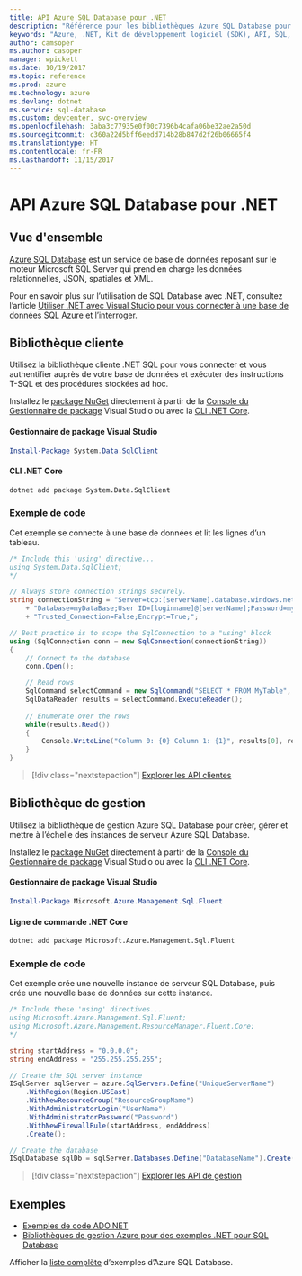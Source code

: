 ```yaml
---
title: API Azure SQL Database pour .NET
description: "Référence pour les bibliothèques Azure SQL Database pour .NET"
keywords: "Azure, .NET, Kit de développement logiciel (SDK), API, SQL, SQL Database"
author: camsoper
ms.author: casoper
manager: wpickett
ms.date: 10/19/2017
ms.topic: reference
ms.prod: azure
ms.technology: azure
ms.devlang: dotnet
ms.service: sql-database
ms.custom: devcenter, svc-overview
ms.openlocfilehash: 3aba3c77935e0f00c7396b4cafa06be32ae2a50d
ms.sourcegitcommit: c360a22d5bff6eedd714b28b847d2f26b06665f4
ms.translationtype: HT
ms.contentlocale: fr-FR
ms.lasthandoff: 11/15/2017
---
```

# <a name="azure-sql-database-apis-for-net"></a>API Azure SQL Database pour .NET

## <a name="overview"></a>Vue d'ensemble

[Azure SQL Database](https://docs.microsoft.com/azure/sql-database/sql-database-technical-overview) est un service de base de données reposant sur le moteur Microsoft SQL Server qui prend en charge les données relationnelles, JSON, spatiales et XML. 

Pour en savoir plus sur l’utilisation de SQL Database avec .NET, consultez l’article [Utiliser .NET avec Visual Studio pour vous connecter à une base de données SQL Azure et l’interroger](https://docs.microsoft.com/azure/sql-database/sql-database-connect-query-dotnet-visual-studio).

## <a name="client-library"></a>Bibliothèque cliente

Utilisez la bibliothèque cliente .NET SQL pour vous connecter et vous authentifier auprès de votre base de données et exécuter des instructions T-SQL et des procédures stockées ad hoc.

Installez le [package NuGet]( https://www.nuget.org/packages/System.Data.SqlClient) directement à partir de la [Console du Gestionnaire de package](https://docs.microsoft.com/nuget/tools/package-manager-console) Visual Studio ou avec la [CLI .NET Core](https://docs.microsoft.com/dotnet/core/tools/dotnet-add-package).

#### <a name="visual-studio-package-manager"></a>Gestionnaire de package Visual Studio

```powershell
Install-Package System.Data.SqlClient
```

#### <a name="net-core-cli"></a>CLI .NET Core

```bash
dotnet add package System.Data.SqlClient
```

### <a name="code-example"></a>Exemple de code

Cet exemple se connecte à une base de données et lit les lignes d’un tableau.

```csharp
/* Include this 'using' directive...
using System.Data.SqlClient;
*/

// Always store connection strings securely. 
string connectionString = "Server=tcp:[serverName].database.windows.net;" 
    + "Database=myDataBase;User ID=[loginname]@[serverName];Password=myPassword;"
    + "Trusted_Connection=False;Encrypt=True;";

// Best practice is to scope the SqlConnection to a "using" block
using (SqlConnection conn = new SqlConnection(connectionString))
{
    // Connect to the database
    conn.Open();

    // Read rows
    SqlCommand selectCommand = new SqlCommand("SELECT * FROM MyTable", conn);
    SqlDataReader results = selectCommand.ExecuteReader();
    
    // Enumerate over the rows
    while(results.Read())
    {
        Console.WriteLine("Column 0: {0} Column 1: {1}", results[0], results[1]);
    }
}
```

> [!div class="nextstepaction"]
> [Explorer les API clientes](/dotnet/api/overview/azure/sql/client)

## <a name="management-library"></a>Bibliothèque de gestion

Utilisez la bibliothèque de gestion Azure SQL Database pour créer, gérer et mettre à l’échelle des instances de serveur Azure SQL Database.

Installez le [package NuGet](https://www.nuget.org/packages/Microsoft.Azure.Management.Sql.Fluent/) directement à partir de la [Console du Gestionnaire de package](https://docs.microsoft.com/nuget/tools/package-manager-console) Visual Studio ou avec la [CLI .NET Core](https://docs.microsoft.com/dotnet/core/tools/dotnet-add-package).

#### <a name="visual-studio-package-manager"></a>Gestionnaire de package Visual Studio

```powershell
Install-Package Microsoft.Azure.Management.Sql.Fluent
``` 

#### <a name="net-core-command-line"></a>Ligne de commande .NET Core

```bash
dotnet add package Microsoft.Azure.Management.Sql.Fluent
```

### <a name="code-example"></a>Exemple de code

Cet exemple crée une nouvelle instance de serveur SQL Database, puis crée une nouvelle base de données sur cette instance.

```csharp
/* Include these 'using' directives...
using Microsoft.Azure.Management.Sql.Fluent;
using Microsoft.Azure.Management.ResourceManager.Fluent.Core;
*/

string startAddress = "0.0.0.0";
string endAddress = "255.255.255.255";

// Create the SQL server instance
ISqlServer sqlServer = azure.SqlServers.Define("UniqueServerName")
    .WithRegion(Region.USEast)
    .WithNewResourceGroup("ResourceGroupName")
    .WithAdministratorLogin("UserName")
    .WithAdministratorPassword("Password")
    .WithNewFirewallRule(startAddress, endAddress)
    .Create();

// Create the database
ISqlDatabase sqlDb = sqlServer.Databases.Define("DatabaseName").Create();
```

> [!div class="nextstepaction"]
> [Explorer les API de gestion](/dotnet/api/overview/azure/sql/management)

## <a name="samples"></a>Exemples

- [Exemples de code ADO.NET](/dotnet/framework/data/adonet/ado-net-code-examples)
- [Bibliothèques de gestion Azure pour des exemples .NET pour SQL Database](/dotnet/azure/dotnet-sdk-azure-sql-database-samples)

Afficher la [liste complète](https://azure.microsoft.com/en-us/resources/samples/?platform=dotnet&term=sql+database) d’exemples d’Azure SQL Database.

